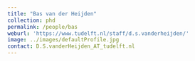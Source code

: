 ```yaml
---
title: "Bas van der Heijden"
collection: phd
permalink: /people/bas
weburl: 'https://www.tudelft.nl/staff/d.s.vanderheijden/'
image: ../images/defaultProfile.jpg
contact: D.S.vanderHeijden_AT_tudelft.nl
---
```

